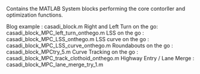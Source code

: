 Contains the MATLAB System blocks performing the core contorller and optimization functions.

Blog example : casadi_block.m
Right and Left Turn on the go: casadi_block_MPC_left_turn_onthego.m
LSS on the go : casadi_block_MPC_LSS_onthego.m
LSS curve on the go : casadi_block_MPC_LSS_curve_onthego.m
Roundabouts on the go : casadi_block_MPCtry_5.m
Curve Tracking on the go : casadi_block_MPC_track_clothoid_onthego.m 
Highway Entry / Lane Merge : casadi_block_MPC_lane_merge_try_1.m
